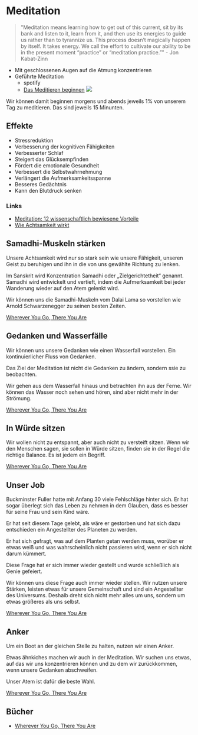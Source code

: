 # Meditation

> "Meditation means learning how to get out of this current, sit by its bank and listen to it, learn from it, and then use its energies to guide us rather than to tyrannize us. This process doesn’t magically happen by itself. It takes energy. We call the effort to cultivate our ability to be in the present moment “practice” or “meditation practice.”" - Jon Kabat-Zinn

- Mit geschlossenen Augen auf die Atmung konzentrieren
- Geführte Meditation
    + spotify
    + [Das Meditieren beginnen](https://open.spotify.com/episode/1Cojh3ByBDQiHiRj6siyMI?si=oSXg9MiMTc2NYR0zGeYJ5A&nd=1)
![](meditieren.jpeg)

Wir können damit beginnen morgens und abends jeweils 1% von unserem Tag zu meditieren. Das sind jeweils 15 Minunten.
    
## Effekte

- Stressreduktion
- Verbesserung der kognitiven Fähigkeiten
- Verbesserter Schlaf
- Steigert das Glücksempfinden
- Fördert die emotionale Gesundheit
- Verbessert die Selbstwahrnehmung
- Verlängert die Aufmerksamkeitsspanne
- Besseres Gedächtnis
- Kann den Blutdruck senken

### Links

- [Meditation: 12 wissenschaftlich bewiesene Vorteile](https://www.brainperform.de/meditation-vorteile/)
- [Wie Achtsamkeit wirkt](https://www.spektrum.de/news/meditation-wie-achtsamkeit-wirkt/1940368#Echobox=1640676407)

## Samadhi-Muskeln stärken

Unsere Achtsamkeit wird nur so stark sein wie unsere Fähigkeit, unseren Geist zu beruhigen und ihn in die von uns gewählte Richtung zu lenken.

Im Sanskrit wird Konzentration Samadhi oder „Zielgerichtetheit“ genannt. Samadhi wird entwickelt und vertieft, indem die Aufmerksamkeit bei jeder Wanderung wieder auf den Atem gelenkt wird.

Wir können uns die Samadhi-Muskeln vom Dalai Lama so vorstellen wie Arnold Schwarzenegger zu seinen besten Zeiten.

[Wherever You Go, There You Are](https://www.goodreads.com/book/show/14096.Wherever_You_Go_There_You_Are)

## Gedanken und Wasserfälle

Wir können uns unsere Gedanken wie einen Wasserfall vorstellen. Ein kontinuierlicher Fluss von Gedanken.

Das Ziel der Meditation ist nicht die Gedanken zu ändern, sondern ssie zu beobachten.

Wir gehen aus dem Wasserfall hinaus und betrachten ihn aus der Ferne. Wir können das Wasser noch sehen und hören, sind aber nicht mehr in der Strömung.

[Wherever You Go, There You Are](https://www.goodreads.com/book/show/14096.Wherever_You_Go_There_You_Are)

## In Würde sitzen

Wir wollen nicht zu entspannt, aber auch nicht zu versteift sitzen. Wenn wir den Menschen sagen, sie sollen in Würde sitzen, finden sie in der Regel die richtige Balance. Es ist jedem ein Begriff.

[Wherever You Go, There You Are](https://www.goodreads.com/book/show/14096.Wherever_You_Go_There_You_Are)

## Unser Job

Buckminster Fuller hatte mit Anfang 30 viele Fehlschläge hinter sich. Er hat sogar überlegt sich das Leben zu nehmen in dem Glauben, dass es besser für seine Frau und sein Kind wäre.

Er hat seit diesem Tage gelebt, als wäre er gestorben und hat sich dazu entschieden ein Angestellter des Planeten zu werden.

Er hat sich gefragt, was auf dem Planten getan werden muss, worüber er etwas weiß und was wahrscheinlich nicht passieren wird, wenn er sich nicht darum kümmert.

Diese Frage hat er sich immer wieder gestellt und wurde schließlich als Genie gefeiert.

Wir können uns diese Frage auch immer wieder stellen. Wir nutzen unsere Stärken, leisten etwas für unsere Gemeinschaft und sind ein Angestellter des Universums. Deshalb dreht sich nicht mehr alles um uns, sondern um etwas größeres als uns selbst.

[Wherever You Go, There You Are](https://www.goodreads.com/book/show/14096.Wherever_You_Go_There_You_Are)

## Anker

Um ein Boot an der gleichen Stelle zu halten, nutzen wir einen Anker. 

Etwas ähnkiches machen wir auch in der Meditation. Wir suchen uns etwas, auf das wir uns konzentrieren können und zu dem wir zurückkommen, wenn unsere Gedanken abschweifen.

Unser Atem ist dafür die beste Wahl. 

[Wherever You Go, There You Are](https://www.goodreads.com/book/show/14096.Wherever_You_Go_There_You_Are)

## Bücher

- [Wherever You Go, There You Are](https://www.goodreads.com/book/show/14096.Wherever_You_Go_There_You_Are)